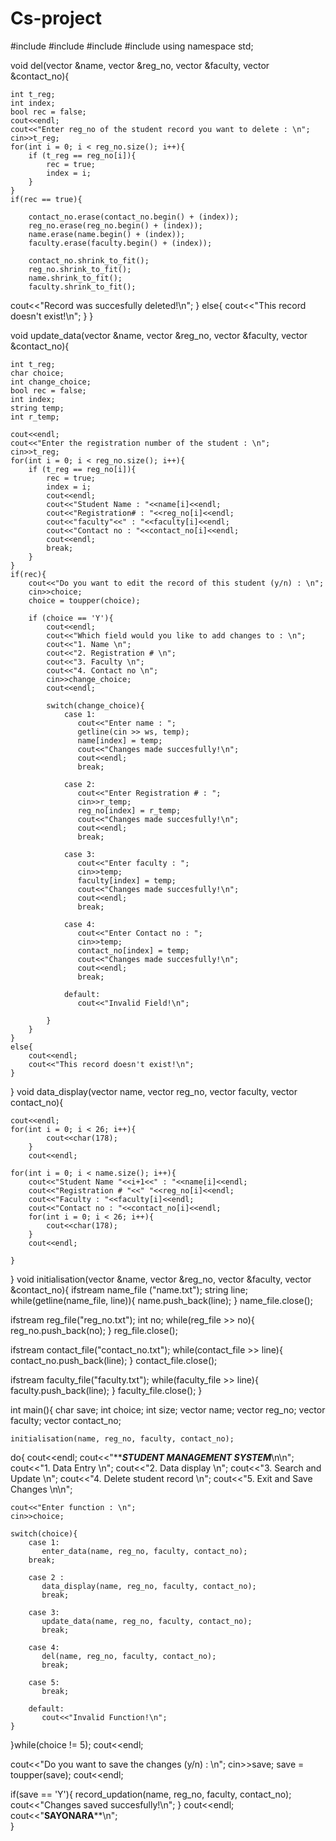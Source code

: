 # Cs-project
#include <iostream>
#include <string>
#include <vector>
#include <fstream>
using namespace std;

void del(vector<string> &name, vector<int> &reg_no, vector<string> &faculty, vector<string> &contact_no){
    
    int t_reg;
    int index;
    bool rec = false;
    cout<<endl;
    cout<<"Enter reg_no of the student record you want to delete : \n";
    cin>>t_reg;
    for(int i = 0; i < reg_no.size(); i++){
        if (t_reg == reg_no[i]){
            rec = true;
            index = i;
        }   
    }
    if(rec == true){

        contact_no.erase(contact_no.begin() + (index));
        reg_no.erase(reg_no.begin() + (index));
        name.erase(name.begin() + (index));
        faculty.erase(faculty.begin() + (index));

        contact_no.shrink_to_fit();
        reg_no.shrink_to_fit();
        name.shrink_to_fit();
        faculty.shrink_to_fit();
   cout<<"Record was succesfully deleted!\n";
    }
    else{
        cout<<"This record doesn't exist!\n";
    }
}

void update_data(vector<string> &name, vector<int> &reg_no, vector<string> &faculty, vector<string> &contact_no){
    
    int t_reg;
    char choice;
    int change_choice;
    bool rec = false;
    int index;
    string temp;
    int r_temp;
    
    cout<<endl;
    cout<<"Enter the registration number of the student : \n";
    cin>>t_reg;
    for(int i = 0; i < reg_no.size(); i++){
        if (t_reg == reg_no[i]){
            rec = true;
            index = i;
            cout<<endl;
            cout<<"Student Name : "<<name[i]<<endl;
            cout<<"Registration# : "<<reg_no[i]<<endl;
            cout<<"faculty"<<" : "<<faculty[i]<<endl;
            cout<<"Contact no : "<<contact_no[i]<<endl;
            cout<<endl;
            break;
        }
    }
    if(rec){
        cout<<"Do you want to edit the record of this student (y/n) : \n";
        cin>>choice;
        choice = toupper(choice);
        
        if (choice == 'Y'){
            cout<<endl;
            cout<<"Which field would you like to add changes to : \n";
            cout<<"1. Name \n";
            cout<<"2. Registration # \n";
            cout<<"3. Faculty \n";
            cout<<"4. Contact no \n";
            cin>>change_choice;
            cout<<endl;

            switch(change_choice){
                case 1:
                   cout<<"Enter name : ";
                   getline(cin >> ws, temp);
                   name[index] = temp;
                   cout<<"Changes made succesfully!\n";
                   cout<<endl;
                   break;

                case 2:
                   cout<<"Enter Registration # : ";
                   cin>>r_temp;
                   reg_no[index] = r_temp;
                   cout<<"Changes made succesfully!\n";
                   cout<<endl;
                   break;

                case 3:
                   cout<<"Enter faculty : ";
                   cin>>temp;
                   faculty[index] = temp;
                   cout<<"Changes made succesfully!\n";
                   cout<<endl;
                   break;

                case 4:
                   cout<<"Enter Contact no : ";
                   cin>>temp;
                   contact_no[index] = temp;
                   cout<<"Changes made succesfully!\n";
                   cout<<endl;
                   break;

                default:
                   cout<<"Invalid Field!\n";       

            }
        }    
    }
    else{
        cout<<endl;
        cout<<"This record doesn't exist!\n";
    }

}
void data_display(vector<string> name, vector<int> reg_no, vector<string> faculty, vector<string> contact_no){
    
    cout<<endl;
    for(int i = 0; i < 26; i++){
            cout<<char(178);
        }
        cout<<endl;    
        
    for(int i = 0; i < name.size(); i++){
        cout<<"Student Name "<<i+1<<" : "<<name[i]<<endl;
        cout<<"Registration # "<<" "<<reg_no[i]<<endl;
        cout<<"Faculty : "<<faculty[i]<<endl;
        cout<<"Contact no : "<<contact_no[i]<<endl;
        for(int i = 0; i < 26; i++){
            cout<<char(178);
        }
        cout<<endl;

    }    
}
void initialisation(vector<string> &name, vector<int> &reg_no, vector<string> &faculty, vector<string> &contact_no){
  ifstream name_file ("name.txt");
  string line;
  while(getline(name_file, line)){
    name.push_back(line);
  }
  name_file.close();

  ifstream reg_file("reg_no.txt");
  int no;
  while(reg_file >> no){
    reg_no.push_back(no);
  }
  reg_file.close();

  ifstream contact_file("contact_no.txt");
  while(contact_file >> line){
    contact_no.push_back(line);
  }
contact_file.close();

  ifstream faculty_file("faculty.txt");
  while(faculty_file >> line){
    faculty.push_back(line);
  }
  faculty_file.close();
}


int main(){
    char save;
    int choice;
    int size;
    vector<string> name;
    vector<int> reg_no;
    vector<string> faculty;
    vector<string> contact_no;

    initialisation(name, reg_no, faculty, contact_no);

do{
    cout<<endl;
    cout<<"*****************STUDENT MANAGEMENT SYSTEM***************\n\n";
    cout<<"1. Data Entry \n";
    cout<<"2. Data display \n";
    cout<<"3. Search and Update \n";
    cout<<"4. Delete student record \n";
    cout<<"5. Exit and Save Changes \n\n";

    cout<<"Enter function : \n";
    cin>>choice;
    
    switch(choice){
        case 1:
           enter_data(name, reg_no, faculty, contact_no);
        break;

        case 2 :
           data_display(name, reg_no, faculty, contact_no);
           break;

        case 3:
           update_data(name, reg_no, faculty, contact_no);
           break;

        case 4:
           del(name, reg_no, faculty, contact_no);
           break;

        case 5:
           break;
              
        default:
           cout<<"Invalid Function!\n";  
    }

}while(choice != 5);
cout<<endl;

cout<<"Do you want to save the changes (y/n) : \n";
cin>>save;
save = toupper(save);
cout<<endl;

if(save == 'Y'){
    record_updation(name, reg_no, faculty, contact_no);
    cout<<"Changes saved succesfully!\n";
}
cout<<endl;
cout<<"************SAYONARA**************\n";  
}



